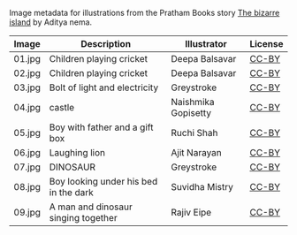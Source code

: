 Image metadata for illustrations from the Pratham Books story [The bizarre island](https://storyweaver.org.in/stories/3751-the-bizarre-island) by Aditya nema.

Image | Description | Illustrator | License
----- | ----------- | ----------- | -------
01.jpg | Children playing cricket | Deepa Balsavar | [CC-BY](https://creativecommons.org/licenses/by/4.0/)
02.jpg | Children playing cricket | Deepa Balsavar | [CC-BY](https://creativecommons.org/licenses/by/4.0/)
03.jpg | Bolt of light and electricity | Greystroke | [CC-BY](https://creativecommons.org/licenses/by/4.0/)
04.jpg | castle | Naishmika Gopisetty | [CC-BY](https://creativecommons.org/licenses/by/4.0/)
05.jpg | Boy with father and a gift box | Ruchi Shah | [CC-BY](https://creativecommons.org/licenses/by/4.0/)
06.jpg | Laughing lion | Ajit Narayan | [CC-BY](https://creativecommons.org/licenses/by/4.0/)
07.jpg | DINOSAUR | Greystroke | [CC-BY](https://creativecommons.org/licenses/by/4.0/)
08.jpg | Boy looking under his bed in the dark | Suvidha Mistry | [CC-BY](https://creativecommons.org/licenses/by/4.0/)
09.jpg | A man and dinosaur singing together | Rajiv Eipe | [CC-BY](https://creativecommons.org/licenses/by/4.0/)